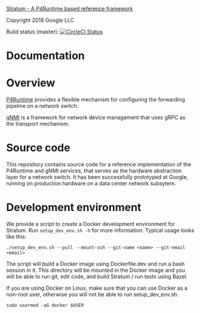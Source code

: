 [Stratum - A P4Runtime based reference framework](https://github.com/opennetworkinglab/stratum.git)

Copyright 2018 Google LLC

Build status (master): [![CircleCI Status](https://circleci.com/gh/opennetworkinglab/stratum/tree/master.svg?style=svg&circle-token=4daca5c647bfe024b4420c9fa21e9f6272bcd50d)](https://circleci.com/gh/opennetworkinglab/stratum)

# Documentation

# Overview

[P4Runtime](https://p4.org/p4-runtime) provides a flexible mechanism for
configuring the forwarding pipeline on a network switch.

[gNMI](https://github.com/openconfig/reference/tree/master/rpc/gnmi) is a
framework for network device management that uses gRPC as the transport
mechanism.

# Source code

This repository contains source code for a reference implementation of
the P4Runtime and gNMI services, that serves as the hardware abstraction layer
for a network switch. It has been successfully prototyped at Google, running on
production hardware on a data center network subsytem.

# Development environment

We provide a script to create a Docker development environment for Stratum. Run
`setup_dev_env.sh -h` for more information. Typical usage looks like this:

    ./setup_dev_env.sh --pull --mount-ssh --git-name <name> --git-email <email>

The script will build a Docker image using Dockerfile.dev and run a bash session
in it. This directory will be mounted in the Docker image and you will be able
to run git, edit code, and build Stratum / run tests using Bazel.

If you are using Docker on Linux, make sure that you can use Docker as a
non-root user, otherwise you will not be able to run setup_dev_env.sh:

    sudo usermod -aG docker $USER
